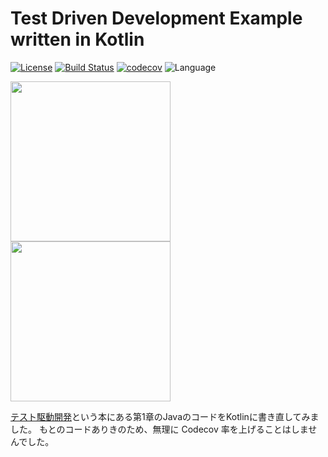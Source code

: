 # Test Driven Development Example written in Kotlin

[![License](https://img.shields.io/badge/License-Apache%202.0-blue.svg)](https://opensource.org/licenses/Apache-2.0)
[![Build Status](https://travis-ci.org/mnrn/tdd-example.svg?branch=master)](https://travis-ci.org/mnrn/tdd-example)
[![codecov](https://codecov.io/gh/mnrn/tdd-example/branch/master/graph/badge.svg)](https://codecov.io/gh/mnrn/tdd-example)
![Language](https://img.shields.io/badge/Language-Kotlin-orange)

<img src="https://images-na.ssl-images-amazon.com/images/I/719E-POor7L.jpg" 
width="256">
<img src="https://images-na.ssl-images-amazon.com/images/I/41pO5GqNtzL._AC_SY400_.jpg"
width="256">

[テスト駆動開発](https://shop.ohmsha.co.jp/shopdetail/000000004967/)という本にある第1章のJavaのコードをKotlinに書き直してみました。
もとのコードありきのため、無理に Codecov 率を上げることはしませんでした。
